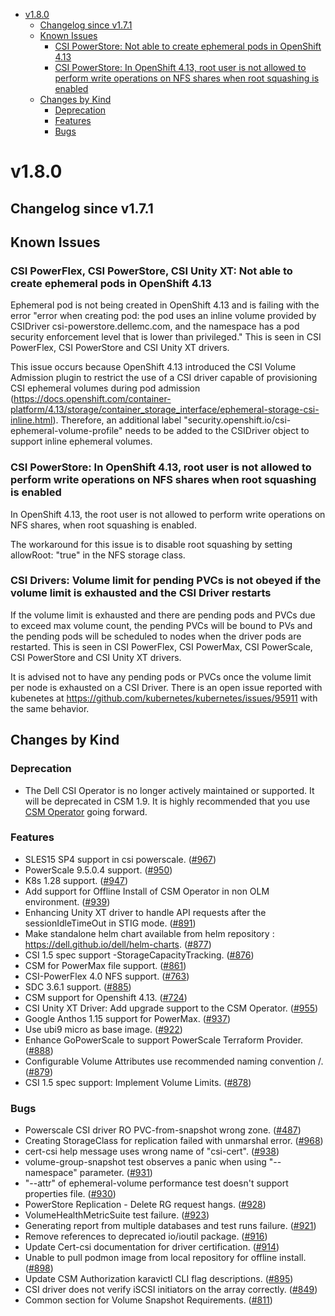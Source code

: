 <!--toc-->
- [v1.8.0](#v180)
  - [Changelog since v1.7.1](#changelog-since-v171)
  - [Known Issues](#known-issues)
    - [CSI PowerStore: Not able to create ephemeral pods in OpenShift 4.13](#csi-powerstore-not-able-to-create-ephemeral-pods-in-openshift-413)
    - [CSI PowerStore: In OpenShift 4.13, root user is not allowed to perform write operations on NFS shares when root squashing is enabled](#csi-powerstore-in-openshift-413-root-user-is-not-allowed-to-perform-write-operations-on-nfs-shares-when-root-squashing-is-enabled)
  - [Changes by Kind](#changes-by-kind)
    - [Deprecation](#deprecation)
    - [Features](#features)
    - [Bugs](#bugs)
 

# v1.8.0 

## Changelog since v1.7.1 

## Known Issues

### CSI PowerFlex, CSI PowerStore, CSI Unity XT: Not able to create ephemeral pods in OpenShift 4.13

Ephemeral pod is not being created in OpenShift 4.13 and is failing with the error "error when creating pod: the pod uses an inline volume provided by CSIDriver csi-powerstore.dellemc.com, and the namespace has a pod security enforcement level that is lower than privileged." This is seen in CSI PowerFlex, CSI PowerStore and CSI Unity XT drivers.

This issue occurs because OpenShift 4.13 introduced the CSI Volume Admission plugin to restrict the use of a CSI driver capable of provisioning CSI ephemeral volumes during pod admission (https://docs.openshift.com/container-platform/4.13/storage/container_storage_interface/ephemeral-storage-csi-inline.html). Therefore, an additional label "security.openshift.io/csi-ephemeral-volume-profile" needs to be added to the CSIDriver object to support inline ephemeral volumes.

### CSI PowerStore: In OpenShift 4.13, root user is not allowed to perform write operations on NFS shares when root squashing is enabled

In OpenShift 4.13, the root user is not allowed to perform write operations on NFS shares, when root squashing is enabled.

The workaround for this issue is to disable root squashing by setting allowRoot: "true" in the NFS storage class.

### CSI Drivers: Volume limit for pending PVCs is not obeyed if the volume limit is exhausted and the CSI Driver restarts

If the volume limit is exhausted and there are pending pods and PVCs due to exceed max volume count, the pending PVCs will be bound to PVs and the pending pods will be scheduled to nodes when the driver pods are restarted. This is seen in CSI PowerFlex, CSI PowerMax, CSI PowerScale, CSI PowerStore and CSI Unity XT drivers.

It is advised not to have any pending pods or PVCs once the volume limit per node is exhausted on a CSI Driver. There is an open issue reported with kubenetes at https://github.com/kubernetes/kubernetes/issues/95911 with the same behavior.

## Changes by Kind 

### Deprecation 

- The Dell CSI Operator is no longer actively maintained or supported. It will be deprecated in CSM 1.9. It is highly recommended that you use [CSM Operator](https://dell.github.io/csm-docs/docs/deployment/csmoperator/) going forward.
### Features 

- SLES15 SP4 support in csi powerscale. ([#967](https://github.com/dell/csm/issues/967))
- PowerScale 9.5.0.4 support. ([#950](https://github.com/dell/csm/issues/950))
- K8s 1.28 support. ([#947](https://github.com/dell/csm/issues/947))
- Add support for Offline Install of CSM Operator in non OLM environment. ([#939](https://github.com/dell/csm/issues/939))
- Enhancing Unity XT driver to handle API requests after the sessionIdleTimeOut in STIG mode. ([#891](https://github.com/dell/csm/issues/891))
- Make standalone helm chart available from helm repository : https://dell.github.io/dell/helm-charts. ([#877](https://github.com/dell/csm/issues/877))
- CSI 1.5 spec support -StorageCapacityTracking. ([#876](https://github.com/dell/csm/issues/876))
- CSM for PowerMax file support. ([#861](https://github.com/dell/csm/issues/861))
- CSI-PowerFlex 4.0 NFS support. ([#763](https://github.com/dell/csm/issues/763))
- SDC 3.6.1 support. ([#885](https://github.com/dell/csm/issues/885))
- CSM support for Openshift 4.13. ([#724](https://github.com/dell/csm/issues/724))
- CSI Unity XT Driver: Add upgrade support to the CSM Operator. ([#955](https://github.com/dell/csm/issues/955))
- Google Anthos 1.15 support  for PowerMax. ([#937](https://github.com/dell/csm/issues/937))
- Use ubi9 micro as base image. ([#922](https://github.com/dell/csm/issues/922))
- Enhance GoPowerScale to support PowerScale Terraform Provider. ([#888](https://github.com/dell/csm/issues/888))
- Configurable Volume Attributes use recommended naming convention <prefix>/<name>. ([#879](https://github.com/dell/csm/issues/879))
- CSI 1.5 spec support: Implement Volume Limits. ([#878](https://github.com/dell/csm/issues/878))

### Bugs 

- Powerscale CSI driver RO PVC-from-snapshot wrong zone. ([#487](https://github.com/dell/csm/issues/487))
- Creating StorageClass for replication failed with unmarshal error. ([#968](https://github.com/dell/csm/issues/968))
- cert-csi help message uses wrong name of "csi-cert". ([#938](https://github.com/dell/csm/issues/938))
- volume-group-snapshot test observes a panic when using "--namespace" parameter. ([#931](https://github.com/dell/csm/issues/931))
- "--attr" of ephemeral-volume performance test doesn't support properties file. ([#930](https://github.com/dell/csm/issues/930))
- PowerStore Replication - Delete RG request hangs. ([#928](https://github.com/dell/csm/issues/928))
- VolumeHealthMetricSuite test failure. ([#923](https://github.com/dell/csm/issues/923))
- Generating report from multiple databases and test runs failure. ([#921](https://github.com/dell/csm/issues/921))
- Remove references to deprecated io/ioutil package. ([#916](https://github.com/dell/csm/issues/916))
- Update Cert-csi documentation for driver certification. ([#914](https://github.com/dell/csm/issues/914))
- Unable to pull podmon image from local repository for offline install. ([#898](https://github.com/dell/csm/issues/898))
- Update CSM Authorization karavictl CLI flag descriptions. ([#895](https://github.com/dell/csm/issues/895))
- CSI driver does not verify iSCSI initiators on the array correctly. ([#849](https://github.com/dell/csm/issues/849))
- Common section for Volume Snapshot Requirements. ([#811](https://github.com/dell/csm/issues/811))
